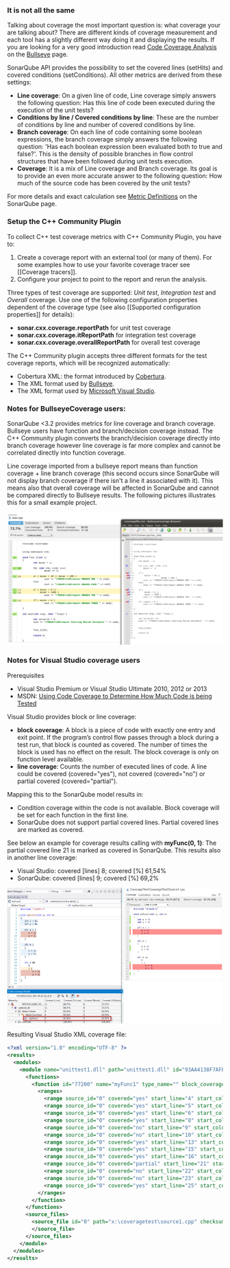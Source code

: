 ### It is not all the same

Talking about coverage the most important question is: what coverage your are talking about? There are different kinds of coverage measurement and each tool has a slightly different way doing it and displaying the results. If you are looking for a very good introduction read [Code Coverage Analysis](http://www.bullseye.com/coverage.html) on the [Bullseye](http://www.bullseye.com) page.

SonarQube API provides the possibility to set the covered lines (setHits) and covered conditions (setConditions). All other metrics are derived from these settings:

* __Line coverage__: On a given line of code, Line coverage simply answers the following question: Has this line of code been executed during the execution of the unit tests?
* __Conditions by line / Covered conditions by line__: These are the number of conditions by line and number of covered conditions by line.
* __Branch coverage__: On each line of code containing some boolean expressions, the branch coverage simply answers the following question: 'Has each boolean expression been evaluated both to true and false?'. This is the density of possible branches in flow control structures that have been followed during unit tests execution.
* __Coverage__: It is a mix of Line coverage and Branch coverage. Its goal is to provide an even more accurate answer to the following question: How much of the source code has been covered by the unit tests?

For more details and exact calculation see [Metric Definitions](http://docs.codehaus.org/display/SONAR/Metric+definitions#Metricdefinitions-Tests) on the SonarQube page.

### Setup the C++ Community Plugin

To collect C++ test coverage metrics with C++ Community Plugin, you have to:

1. Create a coverage report with an external tool (or many of them). For some examples how to use your favorite coverage tracer see [[Coverage tracers]].
2. Configure your project to point to the report and rerun the analysis.

Three types of test coverage are supported:  _Unit test_, _Integration test_ and _Overall_ coverage. Use one of the following configuration properties dependent of the coverage type (see also [[Supported configuration properties]] for details):

* **sonar.cxx.coverage.reportPath** for unit test coverage
* **sonar.cxx.coverage.itReportPath** for integration test coverage
* **sonar.cxx.coverage.overallReportPath** for overall test coverage

The C++ Community plugin accepts three different formats for the test coverage reports, which will be recognized automatically:

* Cobertura XML: the format introduced by [Cobertura](http://cobertura.github.io/cobertura/).
* The XML format used by [Bullseye](http://www.bullseye.com/).
* The XML format used by [Microsoft Visual Studio](http://msdn.microsoft.com/de-de/library/dd537628.aspx).

### Notes for BullseyeCoverage users:
SonarQube <3.2 provides metrics for line coverage and branch coverage. Bullseye users have function and branch/decision coverage instead. The C++ Community plugin converts the branch/decision coverage directly into branch coverage however line coverage is far more complex and cannot be correlated directly into function coverage.

Line coverage imported from a bullseye report means than function coverage + line branch coverage (this second occurs since SonarQube will not display branch coverage if there isn't a line it associated with it). This means also that overall coverage will be affected in SonarQube and cannot be compared directly to Bullseye results. The following pictures illustrates this for a small example project.

![Coverage visualisation for Bullseye users](images/CovBrowser.png)

### Notes for Visual Studio coverage users

Prerequisites
* Visual Studio Premium or Visual Studio Ultimate 2010, 2012 or 2013
* MSDN: [Using Code Coverage to Determine How Much Code is being Tested](http://msdn.microsoft.com/de-de/library/dd537628.aspx)

Visual Studio provides block or line coverage:
* __block coverage__:  A block is a piece of code with exactly one entry and exit point. If the program’s control flow passes through a block during a test run, that block is counted as covered. The number of times the block is used has no effect on the result. The block coverage is only on function level available.
* __line coverage__: Counts the number of executed lines of code. A line could be covered (covered="yes"), not covered (covered="no") or partial covered (covered="partial").

Mapping this to the SonarQube model results in:
* Condition coverage within the code is not available. Block coverage will be set for each function in the first line.
* SonarQube does not support partial covered lines. Partial covered lines are marked as covered.

See below an example for coverage results calling with **myFunc(0, 1)**:
The partial covered line 21 is marked as covered in SonarQube. This results also in another line coverage:
* Visual Studio: covered [lines] 8; covered [%] 61,54%
* SonarQube: covered [lines] 9; covered [%] 69,2%

![Coverage visualization for Visual Studio users](images/VisualStudioCoverage.png)

Resulting Visual Studio XML coverage file:

```XML
<?xml version="1.0" encoding="UTF-8" ?>
<results>
  <modules>
    <module name="unittest1.dll" path="unittest1.dll" id="93AA4138F7AFB24C91DC9614B700B83C07000000" block_coverage="72.73" line_coverage="68.75" blocks_covered="8" blocks_not_covered="3" lines_covered="11" lines_partially_covered="1" lines_not_covered="4">
      <functions>
        <function id="77200" name="myFunc1" type_name="" block_coverage="62.50" line_coverage="61.54" blocks_covered="5" blocks_not_covered="3" lines_covered="8" lines_partially_covered="1" lines_not_covered="4">
          <ranges>
            <range source_id="0" covered="yes" start_line="4" start_column="0" end_line="4" end_column="0" />
            <range source_id="0" covered="yes" start_line="5" start_column="0" end_line="5" end_column="0" />
            <range source_id="0" covered="yes" start_line="6" start_column="0" end_line="6" end_column="0" />
            <range source_id="0" covered="yes" start_line="8" start_column="0" end_line="8" end_column="0" />
            <range source_id="0" covered="no" start_line="9" start_column="0" end_line="9" end_column="0" />
            <range source_id="0" covered="no" start_line="10" start_column="0" end_line="10" end_column="0" />
            <range source_id="0" covered="yes" start_line="13" start_column="0" end_line="13" end_column="0" />
            <range source_id="0" covered="yes" start_line="15" start_column="0" end_line="15" end_column="0" />
            <range source_id="0" covered="yes" start_line="16" start_column="0" end_line="16" end_column="0" />
            <range source_id="0" covered="partial" start_line="21" start_column="0" end_line="21" end_column="0" />
            <range source_id="0" covered="no" start_line="22" start_column="0" end_line="22" end_column="0" />
            <range source_id="0" covered="no" start_line="23" start_column="0" end_line="23" end_column="0" />
            <range source_id="0" covered="yes" start_line="25" start_column="0" end_line="25" end_column="0" />
          </ranges>
        </function>
      </functions>
      <source_files>
        <source_file id="0" path="x:\coveragetest\source1.cpp" checksum_type="MD5" checksum="8A4EC27BE0FE2BCE77401F836581836D">
        </source_file>
      </source_files>
    </module>
  </modules>
</results>
```
